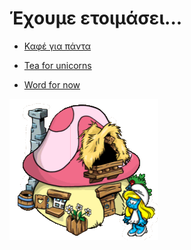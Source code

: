 #  Έχουμε ετοιμάσει...

* [Καφέ για πάντα](pandas.md)

* [Tea for unicorns](unicorns.md)

* [Word for now](msword.md)


[![](imgs/smurfette.png)](index.md)
